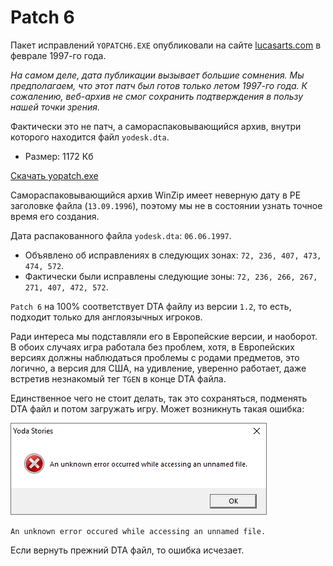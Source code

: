 Patch 6
=======

Пакет исправлений `YOPATCH6.EXE` опубликовали на сайте [lucasarts.com](https://web.archive.org/web/20000304052609/http://support.lucasarts.com/patches/yoda.htm) в феврале 1997-го года.

_На самом деле, дата публикации вызывает большие сомнения. Мы предполагаем, что этот патч был готов только летом 1997-го года.
К сожалению, веб-архив не смог сохранить подтверждения в пользу нашей точки зрения._

Фактически это не патч, а самораспаковывающийся архив, внутри которого находится файл `yodesk.dta`.

* Размер: 1172 Кб

[Скачать yopatch.exe](files/yopatch6.exe)

Самораспаковывающийся архив WinZip имеет неверную дату в PE заголовке файла (`13.09.1996`),
поэтому мы не в состоянии узнать точное время его создания.

Дата распакованного файла `yodesk.dta`: `06.06.1997`.

* Объявлено об исправлениях в следующих зонах: `72, 236, 407, 473, 474, 572`.
* Фактически были исправлены следующие зоны: `72, 236, 266, 267, 271, 407, 472, 572`.

`Patch 6` на 100% соответствует DTA файлу из версии `1.2`, то есть, подходит только для англоязычных игроков.

Ради интереса мы подставляли его в Европейские версии, и наоборот.
В обоих случаях игра работала без проблем, хотя,
в Европейских версиях должны наблюдаться проблемы с родами предметов, это логично,
а версия для США, на удивление, уверенно работает, даже встретив незнакомый тег `TGEN` в конце DTA файла.

Единственное чего не стоит делать, так это сохраняться, подменять DTA файл и потом загружать игру.
Может возникнуть такая ошибка:

![](images/errors/unknown-error.png)

`An unknown error occured while accessing an unnamed file.`

Если вернуть прежний DTA файл, то ошибка исчезает.
